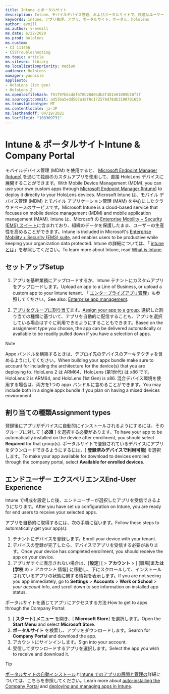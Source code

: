 ```yaml
---
title: Intune とポータルサイト
description: Intune、モバイルデバイス管理、およびポータルサイトで、快適なユーザーエクスペリエンスをセットアップ、割り当て、作成する方法について説明します。
keywords: intune、アプリ管理、アプリ、ポータルサイト、ポータル、hololens
author: evmill
ms.author: v-evmill
ms.date: 6/22/2020
ms.prod: hololens
ms.custom:
- CI 111456
- CSSTroubleshooting
ms.topic: article
ms.sitesec: library
ms.localizationpriority: medium
audience: HoloLens
manager: yannisle
appliesto:
- HoloLens (1st gen)
- HoloLens 2
ms.openlocfilehash: f91f97b6cddf678b20d0bdb3f381e01809b10f3f
ms.sourcegitcommit: ad53ba5edd567a18f0c172578d78db3190701650
ms.translationtype: MT
ms.contentlocale: ja-JP
ms.lasthandoff: 04/19/2021
ms.locfileid: "108309731"
---
```

# <a name="intune--company-portal"></a><span data-ttu-id="1ca07-104">Intune & ポータルサイト</span><span class="sxs-lookup"><span data-stu-id="1ca07-104">Intune & Company Portal</span></span>

<span data-ttu-id="1ca07-105">モバイルデバイス管理 (MDM) を使用すると、 [Microsoft Endpoint Manager (Intune)](https://docs.microsoft.com/intune/windows-holographic-for-business) を通じて独自のカスタムアプリを使用して、直接 HoloLens デバイスに展開することができます。</span><span class="sxs-lookup"><span data-stu-id="1ca07-105">With Mobile Device Management (MDM), you can use your own custom apps through [Microsoft Endpoint Manager (Intune)](https://docs.microsoft.com/intune/windows-holographic-for-business) to deploy it directly to your HoloLens devices.</span></span> <span data-ttu-id="1ca07-106">Microsoft Intune は、モバイル デバイス管理 (MDM) とモバイル アプリケーション管理 (MAM) を中心にしたクラウドベースのサービスです。</span><span class="sxs-lookup"><span data-stu-id="1ca07-106">Microsoft Intune is a cloud-based service that focuses on mobile device management (MDM) and mobile application management (MAM).</span></span> <span data-ttu-id="1ca07-107">Intune は、Microsoft の [Enterprise Mobility + Security (EMS) スイート](https://www.microsoft.com/microsoft-365/enterprise-mobility-security)に含まれており、組織のデータを保護したまま、ユーザーの生産性を高めることができます。</span><span class="sxs-lookup"><span data-stu-id="1ca07-107">Intune is included in Microsoft's [Enterprise Mobility + Security (EMS) suite](https://www.microsoft.com/microsoft-365/enterprise-mobility-security), and enables users to be productive while keeping your organization data protected.</span></span> <span data-ttu-id="1ca07-108">Intune の詳細については、「 [intune とは](https://docs.microsoft.com/mem/intune/fundamentals/what-is-intune)」を参照してください。</span><span class="sxs-lookup"><span data-stu-id="1ca07-108">To learn more about Intune, read [What is Intune](https://docs.microsoft.com/mem/intune/fundamentals/what-is-intune).</span></span>

## <a name="setup"></a><span data-ttu-id="1ca07-109">セットアップ</span><span class="sxs-lookup"><span data-stu-id="1ca07-109">Setup</span></span>

1. <span data-ttu-id="1ca07-110">アプリを基幹業務にアップロードするか、Intune テナントにカスタムアプリをアップロードします。</span><span class="sxs-lookup"><span data-stu-id="1ca07-110">Upload an app to a Line of Business, or upload a custom app to your Intune tenant.</span></span> <span data-ttu-id="1ca07-111">「 [エンタープライズアプリ管理](https://docs.microsoft.com/windows/client-management/mdm/enterprise-app-management)」も参照してください。</span><span class="sxs-lookup"><span data-stu-id="1ca07-111">See also: [Enterprise app management](https://docs.microsoft.com/windows/client-management/mdm/enterprise-app-management).</span></span>

2. <span data-ttu-id="1ca07-112">[アプリをグループに割り当て](https://docs.microsoft.com/mem/intune/apps/apps-deploy)ます。</span><span class="sxs-lookup"><span data-stu-id="1ca07-112">[Assign your app to a group](https://docs.microsoft.com/mem/intune/apps/apps-deploy).</span></span> <span data-ttu-id="1ca07-113">選択した割り当ての種類に基づいて、アプリを自動的に配信することも、アプリを選択している場合はすぐに利用できるようにすることもできます。</span><span class="sxs-lookup"><span data-stu-id="1ca07-113">Based on the assignment type you choose, the app can be delivered automatically or available to be readily pulled down if you have a selection of apps.</span></span>

> [!NOTE]
> <span data-ttu-id="1ca07-114">Appx バンドルを構築するときは、デプロイ先のデバイスのアーキテクチャを含めるようにしてください。</span><span class="sxs-lookup"><span data-stu-id="1ca07-114">When building your appx bundle make sure to account for including the architecture for the device(s) that you are deploying to.</span></span> <span data-ttu-id="1ca07-115">HoloLens 2 は ARM64、HoloLens (第1世代) は x86 です。</span><span class="sxs-lookup"><span data-stu-id="1ca07-115">HoloLens 2 is ARM64, and HoloLens (1st Gen) is x86.</span></span> <span data-ttu-id="1ca07-116">混合デバイス環境を使用する場合は、両方を1つの appx バンドルに含めることができます。</span><span class="sxs-lookup"><span data-stu-id="1ca07-116">You may include both in a single appx bundle if you plan on having a mixed devices environment.</span></span>

## <a name="assignment-types"></a><span data-ttu-id="1ca07-117">割り当ての種類</span><span class="sxs-lookup"><span data-stu-id="1ca07-117">Assignment types</span></span>

<span data-ttu-id="1ca07-118">登録後にアプリがデバイスに自動的にインストールされるようにするには、そのグループに対して [ **必須** ] を選択する必要があります。</span><span class="sxs-lookup"><span data-stu-id="1ca07-118">To have your app to be automatically installed on the device after enrollment, you should select **Required** for that group(s).</span></span>
<span data-ttu-id="1ca07-119">ポータルサイトで登録されているデバイスにアプリをダウンロードできるようにするには、[ **登録済みデバイスで利用可能**] を選択します。</span><span class="sxs-lookup"><span data-stu-id="1ca07-119">To make your app available for download to devices enrolled through the company portal, select **Available for enrolled devices**.</span></span>

## <a name="end-user-experience"></a><span data-ttu-id="1ca07-120">エンドユーザー エクスペリエンス</span><span class="sxs-lookup"><span data-stu-id="1ca07-120">End-User Experience</span></span>

<span data-ttu-id="1ca07-121">Intune で構成を設定した後、エンドユーザーが選択したアプリを受信できるようになります。</span><span class="sxs-lookup"><span data-stu-id="1ca07-121">After you have set up configuration on Intune, you are ready for end users to receive your selected apps.</span></span>

<span data-ttu-id="1ca07-122">アプリを自動的に取得するには、次の手順に従います。</span><span class="sxs-lookup"><span data-stu-id="1ca07-122">Follow these steps to automatically get your app(s):</span></span>

1. <span data-ttu-id="1ca07-123">テナントにデバイスを登録します。</span><span class="sxs-lookup"><span data-stu-id="1ca07-123">Enroll your device with your tenant.</span></span>
2. <span data-ttu-id="1ca07-124">デバイスの登録が完了したら、デバイスでアプリを受信する必要があります。</span><span class="sxs-lookup"><span data-stu-id="1ca07-124">Once your device has completed enrollment, you should receive the app on your device.</span></span>
3. <span data-ttu-id="1ca07-125">アプリがすぐに表示されない場合は、[**設定**] [  >  **アカウント**  >  ] [職場]**または [学校** の  >  *アカウント* 情報] に移動し、下にスクロールして、インストールされているアプリの状態に関する情報を表示します。</span><span class="sxs-lookup"><span data-stu-id="1ca07-125">If you are not seeing you app immediately, go to **Settings** > **Accounts** > **Work or School** > *your account* Info, and scroll down to see information on installed app status.</span></span>

<span data-ttu-id="1ca07-126">ポータルサイトを通じてアプリにアクセスする方法:</span><span class="sxs-lookup"><span data-stu-id="1ca07-126">How to get to apps through the Company Portal:</span></span>

1. <span data-ttu-id="1ca07-127">[ **スタート] メニュー** を開き、[ **Microsoft Store**] を選択します。</span><span class="sxs-lookup"><span data-stu-id="1ca07-127">Open the **Start Menu** and select **Microsoft Store**.</span></span>
2. <span data-ttu-id="1ca07-128">**ポータルサイト** を検索し、アプリをダウンロードします。</span><span class="sxs-lookup"><span data-stu-id="1ca07-128">Search for **Company Portal** and download the app.</span></span>
3. <span data-ttu-id="1ca07-129">アカウントにサインインします。</span><span class="sxs-lookup"><span data-stu-id="1ca07-129">Sign into your account.</span></span>
4. <span data-ttu-id="1ca07-130">受信してダウンロードするアプリを選択します。</span><span class="sxs-lookup"><span data-stu-id="1ca07-130">Select the app you wish to receive and download it.</span></span>

> [!Tip]
> <span data-ttu-id="1ca07-131">[ポータルサイトの自動インストール](https://docs.microsoft.com/mem/intune/apps/company-portal-app)と[Intune でのアプリの展開と管理の](https://docs.microsoft.com/mem/intune/fundamentals/windows-holographic-for-business#deploy-and-manage-apps)詳細については、こちらを参照してください。</span><span class="sxs-lookup"><span data-stu-id="1ca07-131">Learn more about [auto-installing the Company Portal](https://docs.microsoft.com/mem/intune/apps/company-portal-app) and [deploying and managing apps in Intune](https://docs.microsoft.com/mem/intune/fundamentals/windows-holographic-for-business#deploy-and-manage-apps).</span></span>

